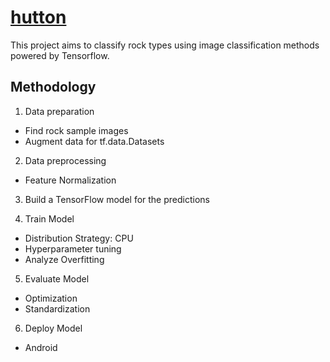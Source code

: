 # [hutton](https://www.amnh.org/learn-teach/curriculum-collections/earth-inside-and-out/james-hutton)
This project aims to classify rock types using image classification methods powered by Tensorflow.

## Methodology ##
1. Data preparation
 - Find rock sample images 
 - Augment data for tf.data.Datasets
2. Data preprocessing
 - Feature Normalization
3. Build a TensorFlow model for the predictions

4. Train Model
 - Distribution Strategy: CPU
 - Hyperparameter tuning
 - Analyze Overfitting
5. Evaluate Model
 - Optimization 
 - Standardization
6. Deploy Model 
 - Android
 
